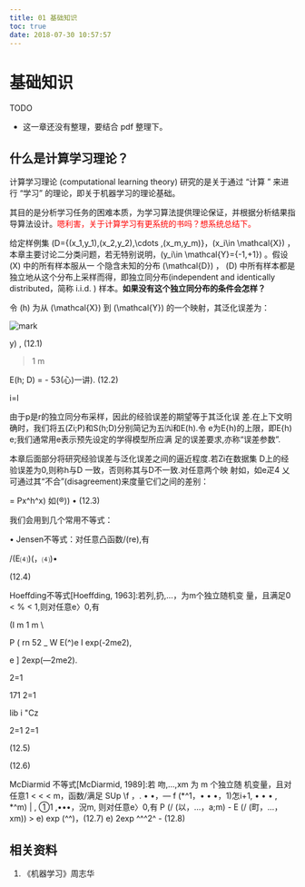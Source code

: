 ```yaml
---
title: 01 基础知识
toc: true
date: 2018-07-30 10:57:57
---
```

# 基础知识

TODO

- 这一章还没有整理，要结合 pdf 整理下。

## 什么是计算学习理论？


计算学习理论 (computational learning theory) 研究的是关于通过 “计算 ” 来进行 “学习” 的理论，即关于机器学习的理论基础。

其目的是分析学习任务的困难本质，为学习算法提供理论保证，并根据分析结果指导算法设计。<span style="color:red;">嗯利害，关于计算学习有更系统的书吗？想系统总结下。</span>



给定样例集 \(D=\{(x_1,y_1),(x_2,y_2),\cdots ,(x_m,y_m)\}，\(x_i\in \mathcal{X}\) ，本章主要讨论二分类问题，若无特别说明，\(y_i\in \mathcal{Y}=\{-1,+1\}\) 。假设 \(X\) 中的所有样本服从一 个隐含未知的分布 \(\mathcal{D}\) ， \(D\) 中所有样本都是独立地从这个分布上采样而得，即独立同分布(independent and identically distributed，简称 i.i.d. ) 样本。**如果没有这个独立同分布的条件会怎样？**

令 \(h\) 为从 \(\mathcal{X}\) 到 \(\mathcal{Y}\) 的一个映射，其泛化误差为：


![mark](http://pacdb2bfr.bkt.clouddn.com/blog/image/180727/fljIe55lIA.png?imageslim)

y) , (12.1)

>1 m

E(h; D) = - 53(心)一讲). (12.2)

i=l

由于p是r的独立同分布采样，因此的经验误差的期望等于其泛化误 差.在上下文明确时，我们将五(Zi;P)和S(h;D)分别简记为五㈨和E(h).令 e为E{h)的上限，即E{h) e;我们通常用e表示预先设定的学得模型所应满 足的误差要求,亦称“误差参数”.

本章后面部分将研究经验误差与泛化误差之间的逼近程度.若Zi在数据集 D上的经验误差为0,则称h与D 一致，否则称其与D不一致.对任意两个映 射如，如e疋4 乂可通过其“不合”(disagreement)来度量它们之间的差别：

= Px^h^x) 如(®)) • (12.3)

我们会用到几个常用不等式：

• Jensen不等式：对任意凸函数/(re),有

/(E⑷)(，⑷)•

(12.4)

Hoeffding不等式[Hoeffding, 1963]:若列,扔,…，为m个独立随机变 量，且满足0 < % < 1,则对任意e〉0,有

(I m 1 m \

P ( rn 52 _ W E(^)e I exp(-2me2),

e ] 2exp(—2me2).

2=1

171 2=1

lib i "Cz

2=1 2=1

(12.5)

(12.6)

McDiarmid 不等式[McDiarmid, 1989]:若 吻,...,xm 为 m 个独立随 机变量，且对任意1 < < < m，函数/满足 SUp \f ，. • •，— f (*^1，• • •，1)怎i+1, • • • , *^m) | , ①1 ,•••，況m, 则对任意e〉0,有 P (/ (以，…，a;m) - E (/ (町，…，xm)) > e) exp (^^)，(12.7) e) 2exp ^^^2^ - (12.8)







## 相关资料

1. 《机器学习》周志华
